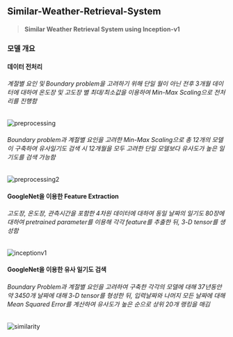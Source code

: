 ## Similar-Weather-Retrieval-System
>#### Similar Weather Retrieval System using Inception-v1

### 모델 개요

#### 데이터 전처리
###### 계절별 요인 및 Boundary problem을 고려하기 위해 단일 월이 아닌 전후 3개월 데이터에 대하여 온도장 및 고도장 별 최대/최소값을 이용하여 Min-Max Scaling으로 전처리를 진행함
![preprocessing](https://user-images.githubusercontent.com/37501153/39922800-d3da703c-555b-11e8-8459-3c7d149aedaf.png)

###### Boundary problem과 계절별 요인을 고려한 Min-Max Scaling으로 총 12개의 모델이 구축하여 유사일기도 검색 시 12개월을 모두 고려한 단일 모델보다 유사도가 높은 일기도를 검색 가능함
![preprocessing2](https://user-images.githubusercontent.com/37501153/39922882-4ab3a570-555c-11e8-93ca-e5c090b78e23.png)

#### GoogleNet을 이용한 Feature Extraction
###### 고도장, 온도장, 관측시간을 포함한 4차원 데이터에 대하여 동일 날짜의 일기도 80장에 대하여 pretrained parameter를 이용해 각각 feature를 추출한 뒤, 3-D tensor를 생성함
![inceptionv1](https://user-images.githubusercontent.com/37501153/39922493-4f94df20-555a-11e8-9e87-14ea928b1d52.png)

#### GoogleNet을 이용한 유사 일기도 검색
###### Boundary Problem과 계절별 요인을 고려하여 구축한 각각의 모델에 대해 37년동안 약 3450개 날짜에 대해 3-D tensor를 형성한 뒤, 입력날짜와 나머지 모든 날짜에 대해 Mean Squared Error를 계산하여 유사도가 높은 순으로 상위 20개 랭킹을 매김
![similarity](https://user-images.githubusercontent.com/37501153/39923024-ee771bba-555c-11e8-891e-c44c3c1a3646.PNG)


